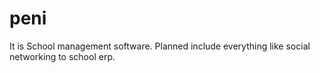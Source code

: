 peni
====

It is School management software. Planned include everything like social networking to school erp.
